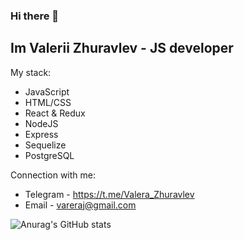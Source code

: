 ### Hi there 👋

## Im Valerii Zhuravlev - JS developer

My stack:
* JavaScript
* HTML/CSS
* React & Redux
* NodeJS
* Express
* Sequelize
* PostgreSQL

Connection with me:

* Telegram - https://t.me/Valera_Zhuravlev
* Email - vareraj@gmail.com


![Anurag's GitHub stats](https://github-readme-stats.vercel.app/api?username=VareraJan&show_icons=true&theme=radical&count_private=true)
